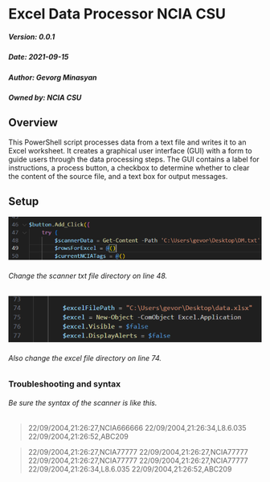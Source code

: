 # Excel Data Processor NCIA CSU

##### Version: 0.0.1
##### Date: 2021-09-15
##### Author: Gevorg Minasyan
##### Owned by: NCIA CSU

## Overview

This PowerShell script processes data from a text file and writes it to an Excel worksheet. It creates a graphical user interface (GUI) with a form to guide users through the data processing steps. The GUI contains a label for instructions, a process button, a checkbox to determine whether to clear the content of the source file, and a text box for output messages.


## Setup 

![alt text](image-2.png)

###### Change the scanner txt file directory on line 48.

![alt text](image-1.png)

###### Also change the excel file directory on line 74.


### Troubleshooting and syntax

###### Be sure the syntax of the scanner is like this.

>22/09/2004,21:26:27,NCIA666666
22/09/2004,21:26:34,L8.6.035
22/09/2004,21:26:52,ABC209

>22/09/2004,21:26:27,NCIA77777
22/09/2004,21:26:27,NCIA77777
22/09/2004,21:26:27,NCIA77777
22/09/2004,21:26:27,NCIA77777
22/09/2004,21:26:34,L8.6.035
22/09/2004,21:26:52,ABC209


